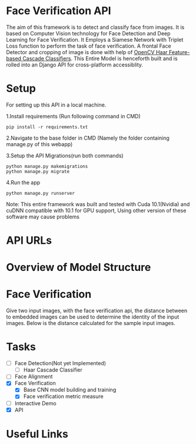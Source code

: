 # Face Verification API

  The aim of this framework is to detect and classify face from images. It is based on Computer Vision technology for Face Detection and Deep Learning for Face Verification. It Employs a Siamese Network with Triplet Loss function to perform the task of face verification. A frontal Face Detector and cropping of image is done with help of [OpenCV Haar Feature-based Cascade Classifiers](https://docs.opencv.org/3.3.0/d7/d8b/tutorial_py_face_detection.html). 
    This Entire Model is henceforth built and is rolled into an Django API for cross-platform accessiblity. 

# Setup

For setting up this API in a local machine.

1.Install requirements (Run following command in CMD)

```
pip install -r requirements.txt

```

2.Navigate to the base folder in CMD (Namely the folder containing manage.py of this webapp)

3.Setup the API Migrations(run both commands)

```
python manage.py makemigrations
python manage.py migrate

```
4.Run the app

```
python manage.py runserver

```

Note: This entire framework was built and tested with Cuda 10.1(Nvidia) and cuDNN compatible with 10.1 for GPU support,
Using other version of these software may cause problems

# API URLs

# Overview of Model Structure


# Face Verification
  Give two input images, with the face verification api, the distance between to embedded images can be used to determine the identity of the input images. Below is the distance calculated for the sample input images.
  
# Tasks
+ [ ] Face Detection(Not yet Implemented)
    - [ ] Haar Cascade Classifier
+ [ ] Face Alignment
+ [x] Face Verification
    - [x] Base CNN model building and training
    - [x] Face verification metric measure
+ [ ] Interactive Demo
+ [x] API

# Useful Links

